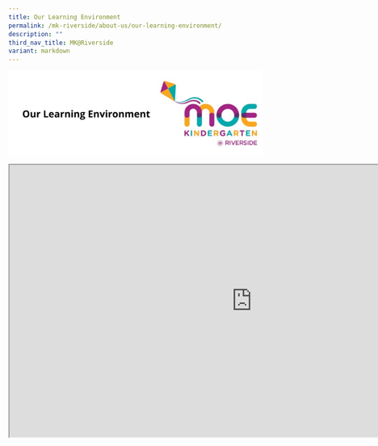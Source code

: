 ```yaml
---
title: Our Learning Environment
permalink: /mk-riverside/about-us/our-learning-environment/
description: ""
third_nav_title: MK@Riverside
variant: markdown
---
```

![](/images/header-ourlearningenvt.jpg)

<iframe src="https://www.youtube.com/embed/nLWIMoxBrN8" height="540" width="960">
</iframe>